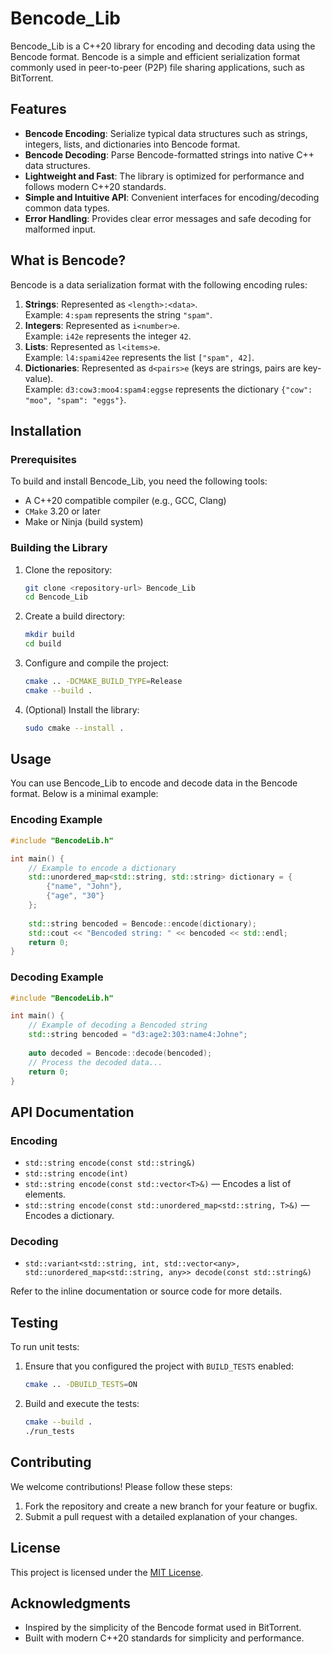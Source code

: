 # Bencode_Lib

Bencode_Lib is a C++20 library for encoding and decoding data using the Bencode format. Bencode is a simple and efficient serialization format commonly used in peer-to-peer (P2P) file sharing applications, such as BitTorrent.

## Features

- **Bencode Encoding**: Serialize typical data structures such as strings, integers, lists, and dictionaries into Bencode format.
- **Bencode Decoding**: Parse Bencode-formatted strings into native C++ data structures.
- **Lightweight and Fast**: The library is optimized for performance and follows modern C++20 standards.
- **Simple and Intuitive API**: Convenient interfaces for encoding/decoding common data types.
- **Error Handling**: Provides clear error messages and safe decoding for malformed input.

## What is Bencode?

Bencode is a data serialization format with the following encoding rules:

1. **Strings**: Represented as `<length>:<data>`.  
   Example: `4:spam` represents the string `"spam"`.
2. **Integers**: Represented as `i<number>e`.  
   Example: `i42e` represents the integer `42`.
3. **Lists**: Represented as `l<items>e`.  
   Example: `l4:spami42ee` represents the list `["spam", 42]`.
4. **Dictionaries**: Represented as `d<pairs>e` (keys are strings, pairs are key-value).  
   Example: `d3:cow3:moo4:spam4:eggse` represents the dictionary `{"cow": "moo", "spam": "eggs"}`.

## Installation

### Prerequisites
To build and install Bencode_Lib, you need the following tools:

- A C++20 compatible compiler (e.g., GCC, Clang)
- `CMake` 3.20 or later
- Make or Ninja (build system)

### Building the Library

1. Clone the repository:
   ```bash
   git clone <repository-url> Bencode_Lib
   cd Bencode_Lib
   ```

2. Create a build directory:
   ```bash
   mkdir build
   cd build
   ```

3. Configure and compile the project:
   ```bash
   cmake .. -DCMAKE_BUILD_TYPE=Release
   cmake --build .
   ```

4. (Optional) Install the library:
   ```bash
   sudo cmake --install .
   ```

## Usage

You can use Bencode_Lib to encode and decode data in the Bencode format. Below is a minimal example:

### Encoding Example
```cpp
#include "BencodeLib.h"

int main() {
    // Example to encode a dictionary
    std::unordered_map<std::string, std::string> dictionary = {
        {"name", "John"},
        {"age", "30"}
    };
    
    std::string bencoded = Bencode::encode(dictionary);
    std::cout << "Bencoded string: " << bencoded << std::endl;
    return 0;
}
```

### Decoding Example
```cpp
#include "BencodeLib.h"

int main() {
    // Example of decoding a Bencoded string
    std::string bencoded = "d3:age2:303:name4:Johne";
    
    auto decoded = Bencode::decode(bencoded);
    // Process the decoded data...
    return 0;
}
```

## API Documentation

### Encoding
- `std::string encode(const std::string&)`
- `std::string encode(int)`
- `std::string encode(const std::vector<T>&)` — Encodes a list of elements.
- `std::string encode(const std::unordered_map<std::string, T>&)` — Encodes a dictionary.

### Decoding
- `std::variant<std::string, int, std::vector<any>, std::unordered_map<std::string, any>> decode(const std::string&)`

Refer to the inline documentation or source code for more details.

## Testing

To run unit tests:

1. Ensure that you configured the project with `BUILD_TESTS` enabled:
   ```bash
   cmake .. -DBUILD_TESTS=ON
   ```

2. Build and execute the tests:
   ```bash
   cmake --build .
   ./run_tests
   ```

## Contributing

We welcome contributions! Please follow these steps:

1. Fork the repository and create a new branch for your feature or bugfix.
2. Submit a pull request with a detailed explanation of your changes.

## License

This project is licensed under the [MIT License](LICENSE).

## Acknowledgments

- Inspired by the simplicity of the Bencode format used in BitTorrent.
- Built with modern C++20 standards for simplicity and performance.